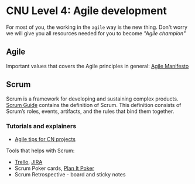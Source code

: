 # CNU Level 4: Agile development

For most of you, the working in the `agile` way is the new thing. Don't worry we will give you all resources needed for you to become _"Agile champion"_

## Agile

Important values that covers the Agile principles in general: [Agile Manifesto](https://agilemanifesto.org/principles.html)

## Scrum

Scrum is a framework for developing and sustaining complex products. [Scrum Guide](https://scrumguides.org/scrum-guide.html) contains the definition of Scrum. This definition consists of Scrum’s roles, events, artifacts, and the rules that bind them together.

### Tutorials and explainers

- [Agile tips for CN projects](https://www.youtube.com/watch?v=AguqWO38Alo)

Tools that helps with Scrum:

- [Trello](https://trello.com), [JIRA](https://www.atlassian.com/software/jira)
- Scrum Poker cards, [Plan It Poker](https://www.planitpoker.com/)
- Scrum Retrospective - board and sticky notes
